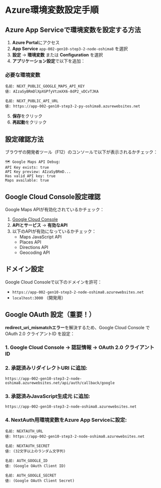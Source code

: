 # Azure環境変数設定手順

## Azure App Serviceで環境変数を設定する方法

1. **Azure Portal**にアクセス
2. **App Service** `app-002-gen10-step3-2-node-oshima8` を選択
3. **設定** → **環境変数** または **Configuration** を選択
4. **アプリケーション設定**で以下を追加：

### 必要な環境変数

```
名前: NEXT_PUBLIC_GOOGLE_MAPS_API_KEY
値: AIzaSyBRmDlXpXGPfyVtzmXX6-8dP2_vDCvTJKA

名前: NEXT_PUBLIC_API_URL
値: https://app-002-gen10-step3-2-py-oshima8.azurewebsites.net
```

5. **保存**をクリック
6. **再起動**をクリック

## 設定確認方法

ブラウザの開発者ツール（F12）のコンソールで以下が表示されるかチェック：

```
🗺️ Google Maps API Debug:
API Key exists: true
API Key preview: AIzaSyBRmD...
Has valid API key: true
Maps available: true
```

## Google Cloud Console設定確認

Google Maps APIが有効化されているかチェック：
1. [Google Cloud Console](https://console.cloud.google.com/)
2. **APIとサービス** → **有効なAPI**
3. 以下のAPIが有効になっているかチェック：
   - Maps JavaScript API
   - Places API  
   - Directions API
   - Geocoding API

## ドメイン設定

Google Cloud Consoleで以下のドメインを許可：
- `https://app-002-gen10-step3-2-node-oshima8.azurewebsites.net`
- `localhost:3000` （開発用）

## Google OAuth 設定（重要！）

**redirect_uri_mismatchエラー**を解決するため、Google Cloud Console で OAuth 2.0 クライアントID を設定：

### 1. Google Cloud Console → 認証情報 → OAuth 2.0 クライアント ID

### 2. 承認済みリダイレクトURI に追加:
```
https://app-002-gen10-step3-2-node-oshima8.azurewebsites.net/api/auth/callback/google
```

### 3. 承認済みJavaScript生成元 に追加:
```  
https://app-002-gen10-step3-2-node-oshima8.azurewebsites.net
```

### 4. NextAuth用環境変数をAzure App Serviceに設定:
```
名前: NEXTAUTH_URL
値: https://app-002-gen10-step3-2-node-oshima8.azurewebsites.net

名前: NEXTAUTH_SECRET  
値: (32文字以上のランダム文字列)

名前: AUTH_GOOGLE_ID
値: (Google OAuth Client ID)

名前: AUTH_GOOGLE_SECRET
値: (Google OAuth Client Secret)
```
